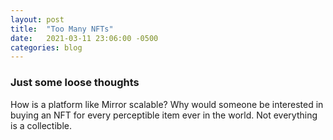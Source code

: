 ```yaml
---
layout: post
title:  "Too Many NFTs"
date:   2021-03-11 23:06:00 -0500
categories: blog
---
```

### Just some loose thoughts
How is a platform like Mirror scalable? Why would someone be interested in buying an NFT for every perceptible item ever in the world. Not everything is a collectible.
